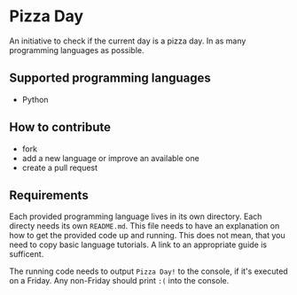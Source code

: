 # Pizza Day
An initiative to check if the current day is a pizza day. In as many programming languages as possible.

## Supported programming languages
- Python

## How to contribute
- fork
- add a new language or improve an available one
- create a pull request

## Requirements
Each provided programming language lives in its own directory. Each directy needs its own `README.md`. This file needs to have an explanation on how to get the provided code up and running. This does not mean, that you need to copy basic language tutorials. A link to an appropriate guide is sufficent.

The running code needs to output `Pizza Day!` to the console, if it's executed on a Friday. Any non-Friday should print `:(` into the console.
